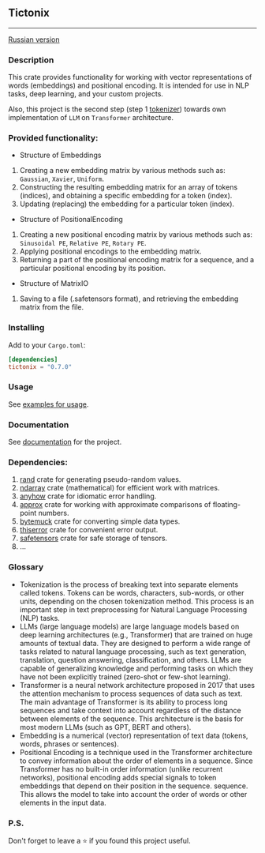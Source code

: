 ## Tictonix

---

[Russian version](https://github.com/Ave-Sergeev/Tictonix/blob/main/README.ru.md)

### Description

This crate provides functionality for working with vector representations of words (embeddings) and positional encoding.
It is intended for use in NLP tasks, deep learning, and your custom projects.

Also, this project is the second step (step 1 [tokenizer](https://github.com/Ave-Sergeev/Tokenomicon)) towards
own implementation of `LLM` on `Transformer` architecture.

### Provided functionality:

- Structure of Embeddings

1) Creating a new embedding matrix by various methods such as: `Gaussian`, `Xavier`, `Uniform`.
2) Constructing the resulting embedding matrix for an array of tokens (indices), and obtaining a specific embedding for a token (index).
3) Updating (replacing) the embedding for a particular token (index).

- Structure of PositionalEncoding

1) Creating a new positional encoding matrix by various methods such as: `Sinusoidal PE`, `Relative PE`, `Rotary PE`.
2) Applying positional encodings to the embedding matrix.
3) Returning a part of the positional encoding matrix for a sequence, and a particular positional encoding by its position.

- Structure of MatrixIO

1) Saving to a file (.safetensors format), and retrieving the embedding matrix from the file.

### Installing

Add to your `Cargo.toml`:
```toml
[dependencies]
tictonix = "0.7.0"
```

### Usage

See [examples for usage](https://github.com/Ave-Sergeev/Tictonix/blob/main/example/src/main.rs).

### Documentation

See [documentation](https://docs.rs/tictonix/0.7.0/tictonix/) for the project.

### Dependencies:

1) [rand](https://github.com/rust-random/rand) crate for generating pseudo-random values.
2) [ndarray](https://github.com/rust-ndarray/ndarray) crate (mathematical) for efficient work with matrices.
3) [anyhow](https://github.com/dtolnay/anyhow) crate for idiomatic error handling.
4) [approx](https://github.com/brendanzab/approx) crate for working with approximate comparisons of floating-point numbers.
5) [bytemuck](https://github.com/Lokathor/bytemuck) crate for converting simple data types.
6) [thiserror](https://github.com/dtolnay/thiserror) crate for convenient error output.
7) [safetensors](https://github.com/huggingface/safetensors) crate for safe storage of tensors.
8) ...

### Glossary

- Tokenization is the process of breaking text into separate elements called tokens.
  Tokens can be words, characters, sub-words, or other units, depending on the chosen tokenization method.
  This process is an important step in text preprocessing for Natural Language Processing (NLP) tasks.
- LLMs (large language models) are large language models based on deep learning architectures (e.g.,
  Transformer) that are trained on huge amounts of textual data. They are designed to perform a wide
  range of tasks related to natural language processing, such as text generation, translation, question answering,
  classification, and others. LLMs are capable of generalizing knowledge and performing tasks on which they have not
  been explicitly trained (zero-shot or few-shot learning).
- Transformer is a neural network architecture proposed in 2017 that uses the attention mechanism to process sequences
  of data such as text.
  The main advantage of Transformer is its ability to process long sequences and take context into account regardless of
  the distance between elements of the sequence.
  This architecture is the basis for most modern LLMs (such as GPT, BERT and others).
- Embedding is a numerical (vector) representation of text data (tokens, words, phrases or sentences).
- Positional Encoding is a technique used in the Transformer architecture to convey information about the order of
  elements in a sequence. Since Transformer has no built-in order information (unlike recurrent networks),
  positional encoding adds special signals to token embeddings that depend on their position in the sequence.
  sequence. This allows the model to take into account the order of words or other elements in the input data.

### P.S.

Don't forget to leave a ⭐ if you found this project useful.
